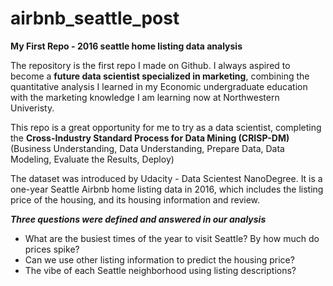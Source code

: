 # airbnb_seattle_post
**My First Repo - 2016 seattle home listing data analysis**

The repository is the first repo I made on Github. I always aspired to become a **future data scientist specialized in marketing**, combining the quantitative analysis I learned in my Economic undergraduate education with the marketing knowledge I am learning now at Northwestern Univeristy. 

This repo is a great opportunity for me to try as a data scientist, completing the **Cross-Industry Standard Process for Data Mining (CRISP-DM)** (Business Understanding, Data Understanding, Prepare Data, Data Modeling, Evaluate the Results, Deploy)

The dataset was introduced by Udacity - Data Scientest NanoDegree. It is a one-year Seattle Airbnb home listing data in 2016, which includes the listing price of the housing, and its housing information and review. 


***Three questions were defined and answered in our analysis***
-  What are the busiest times of the year to visit Seattle? By how much do prices spike?
-  Can we use other listing information to predict the housing price?
-  The vibe of each Seattle neighborhood using listing descriptions?
